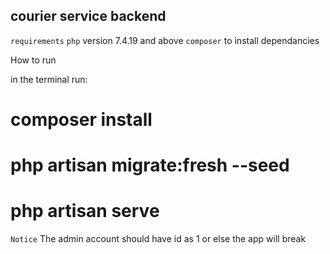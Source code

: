 courier service backend
----------

```requirements```
`php` version 7.4.19 and above
`composer` to install dependancies

How to run

in the terminal run:

# composer install

# php artisan migrate:fresh --seed

# php artisan serve

```Notice```
The admin account should have id as 1 or else the app will break
